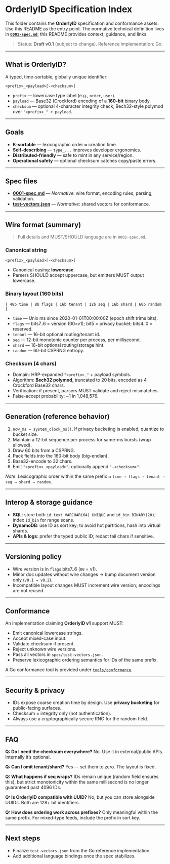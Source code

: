 # OrderlyID Specification Index

This folder contains the **OrderlyID** specification and conformance assets.
Use this README as the entry point. The normative technical definition lives in **[`0001-spec.md`](./0001-spec.md)**; this README provides context, guidance, and links.

> Status: **Draft v0.1** (subject to change). Reference implementation: Go.

---

## What is OrderlyID?

A typed, time-sortable, globally unique identifier:

```
<prefix>_<payload>[-<checksum>]
```

- `prefix` — lowercase type label (e.g., `order`, `user`).
- `payload` — Base32 (Crockford) encoding of a **160-bit** binary body.
- `checksum` — optional 4-character integrity check, Bech32-style polymod over `"<prefix>_" + payload`.

---

## Goals

- **K-sortable** — lexicographic order ≈ creation time.
- **Self-describing** — `type_...` improves developer ergonomics.
- **Distributed-friendly** — safe to mint in any service/region.
- **Operational safety** — optional checksum catches copy/paste errors.

---

## Spec files

- **[0001-spec.md](./0001-spec.md)** — *Normative*: wire format, encoding rules, parsing, validation.
- **[test-vectors.json](./test-vectors.json)** — *Normative*: shared vectors for conformance.

---

## Wire format (summary)

> Full details and MUST/SHOULD language are in `0001-spec.md`.

### Canonical string
```
<prefix>_<payload>[-<checksum>]
```

- Canonical casing: **lowercase**.
- Parsers SHOULD accept uppercase, but emitters MUST output lowercase.

### Binary layout (160 bits)
```
| 48b time | 8b flags | 16b tenant | 12b seq | 16b shard | 60b random |
```

- `time` — Unix ms since 2020-01-01T00:00:00Z (epoch shift trims bits).
- `flags` — bits7..6 = version (00=v1); bit5 = privacy bucket; bits4..0 = reserved.
- `tenant` — 16-bit optional routing/tenant id.
- `seq` — 12-bit monotonic counter per process, per millisecond.
- `shard` — 16-bit optional routing/storage hint.
- `random` — 60-bit CSPRNG entropy.

### Checksum (4 chars)

- Domain: HRP-expanded `"<prefix>_"` + payload symbols.
- Algorithm: **Bech32 polymod**, truncated to 20 bits, encoded as 4 Crockford Base32 chars.
- Verification: if present, parsers MUST validate and reject mismatches.
- False-accept probability: ~1 in 1,048,576.

---

## Generation (reference behavior)

1. `now_ms = system_clock_ms()`. If privacy bucketing is enabled, quantize to bucket size.
2. Maintain a 12-bit sequence per process for same-ms bursts (wrap allowed).
3. Draw 60 bits from a CSPRNG.
4. Pack fields into the 160-bit body (big-endian).
5. Base32-encode to 32 chars.
6. Emit `"<prefix>_<payload>"`; optionally append `"-<checksum>"`.

*Note*: Lexicographic order within the same prefix ≈ `time → flags → tenant → seq → shard → random`.

---

## Interop & storage guidance

- **SQL**: store both `id_text VARCHAR(64) UNIQUE` and `id_bin BINARY(20)`; index `id_bin` for range scans.
- **DynamoDB**: use ID as sort key; to avoid hot partitions, hash into virtual shards.
- **APIs & logs**: prefer the typed public ID; redact tail chars if sensitive.

---

## Versioning policy

- Wire version is in `flags` bits7..6 (`00` = v1).
- Minor doc updates without wire changes → bump document version only (`v0.1 → v0.2`).
- Incompatible layout changes MUST increment wire version; encodings are not reused.

---

## Conformance

An implementation claiming **OrderlyID v1** support MUST:

- Emit canonical lowercase strings.
- Accept mixed-case input.
- Validate checksum if present.
- Reject unknown wire versions.
- Pass all vectors in `spec/test-vectors.json`.
- Preserve lexicographic ordering semantics for IDs of the same prefix.

A Go conformance tool is provided under [`tools/conformance`](../tools/conformance/).

---

## Security & privacy

- IDs expose coarse creation time by design. Use **privacy bucketing** for public-facing surfaces.
- Checksum = integrity only (not authentication).
- Always use a cryptographically secure RNG for the random field.

---

## FAQ

**Q: Do I need the checksum everywhere?**
No. Use it in external/public APIs. Internally it’s optional.

**Q: Can I omit tenant/shard?**
Yes — set them to zero. The layout is fixed.

**Q: What happens if seq wraps?**
IDs remain unique (random field ensures this), but strict monotonicity within the same millisecond is no longer guaranteed past 4096 IDs.

**Q: Is OrderlyID compatible with UUID?**
No, but you can store alongside UUIDs. Both are 128+ bit identifiers.

**Q: How does ordering work across prefixes?**
Only meaningful within the same prefix. For mixed-type feeds, include the prefix in sort key.

---

## Next steps

- Finalize `test-vectors.json` from the Go reference implementation.
- Add additional language bindings once the spec stabilizes.
